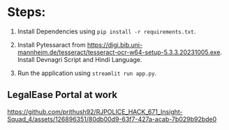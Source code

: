 <h1>Steps:</h1>

1. Install Dependencies using ```pip install -r requirements.txt```.

2. Install Pytessaract from <a href>https://digi.bib.uni-mannheim.de/tesseract/tesseract-ocr-w64-setup-5.3.3.20231005.exe</a>. Install Devnagri Script and Hindi Language.
   
3. Run the application using ```streamlit run app.py```.

<h2>LegalEase Portal at work</h2>



https://github.com/prithush92/RJPOLICE_HACK_671_Insight-Squad_4/assets/126896351/80db00d9-63f7-427a-acab-7b029b92bde0


